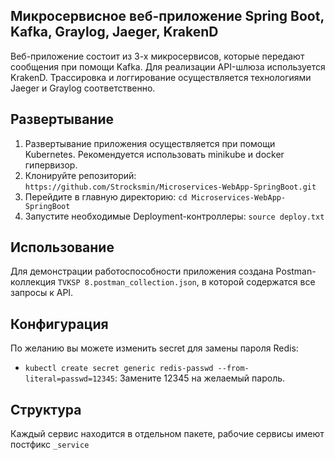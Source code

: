 ## Микросервисное веб-приложение Spring Boot, Kafka, Graylog, Jaeger, KrakenD

Веб-приложение состоит из 3-х микросервисов, которые передают сообщения при помощи Kafka.
Для реализации API-шлюза используется KrakenD. Трассировка и логгирование осуществляется технологиями Jaeger и Graylog соответственно.


## Развертывание

1. Развертывание приложения осуществляется при помощи Kubernetes. Рекомендуется использовать minikube и docker гипервизор.
2. Клонируйте репозиторий: `https://github.com/Strocksmin/Microservices-WebApp-SpringBoot.git`
3. Перейдите в главную директорию: `cd Microservices-WebApp-SpringBoot`
4. Запустите необходимые Deployment-контроллеры: `source deploy.txt`

## Использование

Для демонстрации работоспособности приложения создана Postman-коллекция `TVKSP 8.postman_collection.json`, в которой содержатся все запросы к API. 

## Конфигурация

По желанию вы можете изменить secret для замены пароля Redis:

- `kubectl create secret generic redis-passwd --from-literal=passwd=12345`: Замените 12345 на желаемый пароль.

## Структура

Каждый сервис находится в отдельном пакете, рабочие сервисы имеют постфикс `_service`
